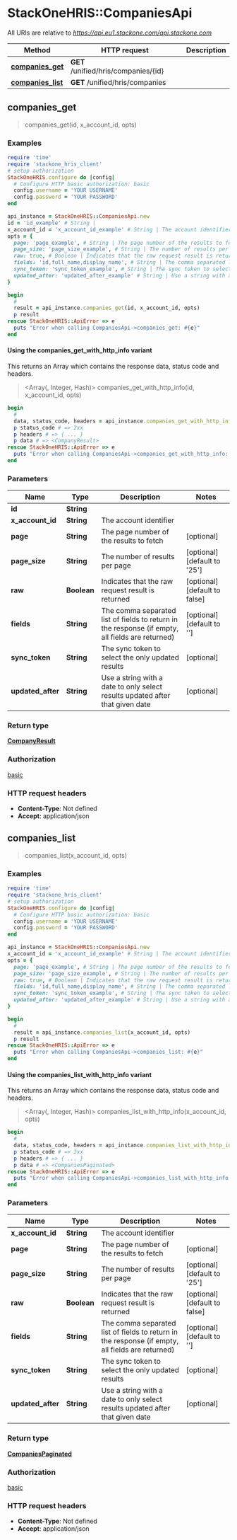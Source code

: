 # StackOneHRIS::CompaniesApi

All URIs are relative to *https://api.eu1.stackone.com/api.stackone.com*

| Method | HTTP request | Description |
| ------ | ------------ | ----------- |
| [**companies_get**](CompaniesApi.md#companies_get) | **GET** /unified/hris/companies/{id} |  |
| [**companies_list**](CompaniesApi.md#companies_list) | **GET** /unified/hris/companies |  |


## companies_get

> <CompanyResult> companies_get(id, x_account_id, opts)



### Examples

```ruby
require 'time'
require 'stackone_hris_client'
# setup authorization
StackOneHRIS.configure do |config|
  # Configure HTTP basic authorization: basic
  config.username = 'YOUR USERNAME'
  config.password = 'YOUR PASSWORD'
end

api_instance = StackOneHRIS::CompaniesApi.new
id = 'id_example' # String | 
x_account_id = 'x_account_id_example' # String | The account identifier
opts = {
  page: 'page_example', # String | The page number of the results to fetch
  page_size: 'page_size_example', # String | The number of results per page
  raw: true, # Boolean | Indicates that the raw request result is returned
  fields: 'id,full_name,display_name', # String | The comma separated list of fields to return in the response (if empty, all fields are returned)
  sync_token: 'sync_token_example', # String | The sync token to select the only updated results
  updated_after: 'updated_after_example' # String | Use a string with a date to only select results updated after that given date
}

begin
  # 
  result = api_instance.companies_get(id, x_account_id, opts)
  p result
rescue StackOneHRIS::ApiError => e
  puts "Error when calling CompaniesApi->companies_get: #{e}"
end
```

#### Using the companies_get_with_http_info variant

This returns an Array which contains the response data, status code and headers.

> <Array(<CompanyResult>, Integer, Hash)> companies_get_with_http_info(id, x_account_id, opts)

```ruby
begin
  # 
  data, status_code, headers = api_instance.companies_get_with_http_info(id, x_account_id, opts)
  p status_code # => 2xx
  p headers # => { ... }
  p data # => <CompanyResult>
rescue StackOneHRIS::ApiError => e
  puts "Error when calling CompaniesApi->companies_get_with_http_info: #{e}"
end
```

### Parameters

| Name | Type | Description | Notes |
| ---- | ---- | ----------- | ----- |
| **id** | **String** |  |  |
| **x_account_id** | **String** | The account identifier |  |
| **page** | **String** | The page number of the results to fetch | [optional] |
| **page_size** | **String** | The number of results per page | [optional][default to &#39;25&#39;] |
| **raw** | **Boolean** | Indicates that the raw request result is returned | [optional][default to false] |
| **fields** | **String** | The comma separated list of fields to return in the response (if empty, all fields are returned) | [optional][default to &#39;&#39;] |
| **sync_token** | **String** | The sync token to select the only updated results | [optional] |
| **updated_after** | **String** | Use a string with a date to only select results updated after that given date | [optional] |

### Return type

[**CompanyResult**](CompanyResult.md)

### Authorization

[basic](../README.md#basic)

### HTTP request headers

- **Content-Type**: Not defined
- **Accept**: application/json


## companies_list

> <CompaniesPaginated> companies_list(x_account_id, opts)



### Examples

```ruby
require 'time'
require 'stackone_hris_client'
# setup authorization
StackOneHRIS.configure do |config|
  # Configure HTTP basic authorization: basic
  config.username = 'YOUR USERNAME'
  config.password = 'YOUR PASSWORD'
end

api_instance = StackOneHRIS::CompaniesApi.new
x_account_id = 'x_account_id_example' # String | The account identifier
opts = {
  page: 'page_example', # String | The page number of the results to fetch
  page_size: 'page_size_example', # String | The number of results per page
  raw: true, # Boolean | Indicates that the raw request result is returned
  fields: 'id,full_name,display_name', # String | The comma separated list of fields to return in the response (if empty, all fields are returned)
  sync_token: 'sync_token_example', # String | The sync token to select the only updated results
  updated_after: 'updated_after_example' # String | Use a string with a date to only select results updated after that given date
}

begin
  # 
  result = api_instance.companies_list(x_account_id, opts)
  p result
rescue StackOneHRIS::ApiError => e
  puts "Error when calling CompaniesApi->companies_list: #{e}"
end
```

#### Using the companies_list_with_http_info variant

This returns an Array which contains the response data, status code and headers.

> <Array(<CompaniesPaginated>, Integer, Hash)> companies_list_with_http_info(x_account_id, opts)

```ruby
begin
  # 
  data, status_code, headers = api_instance.companies_list_with_http_info(x_account_id, opts)
  p status_code # => 2xx
  p headers # => { ... }
  p data # => <CompaniesPaginated>
rescue StackOneHRIS::ApiError => e
  puts "Error when calling CompaniesApi->companies_list_with_http_info: #{e}"
end
```

### Parameters

| Name | Type | Description | Notes |
| ---- | ---- | ----------- | ----- |
| **x_account_id** | **String** | The account identifier |  |
| **page** | **String** | The page number of the results to fetch | [optional] |
| **page_size** | **String** | The number of results per page | [optional][default to &#39;25&#39;] |
| **raw** | **Boolean** | Indicates that the raw request result is returned | [optional][default to false] |
| **fields** | **String** | The comma separated list of fields to return in the response (if empty, all fields are returned) | [optional][default to &#39;&#39;] |
| **sync_token** | **String** | The sync token to select the only updated results | [optional] |
| **updated_after** | **String** | Use a string with a date to only select results updated after that given date | [optional] |

### Return type

[**CompaniesPaginated**](CompaniesPaginated.md)

### Authorization

[basic](../README.md#basic)

### HTTP request headers

- **Content-Type**: Not defined
- **Accept**: application/json

